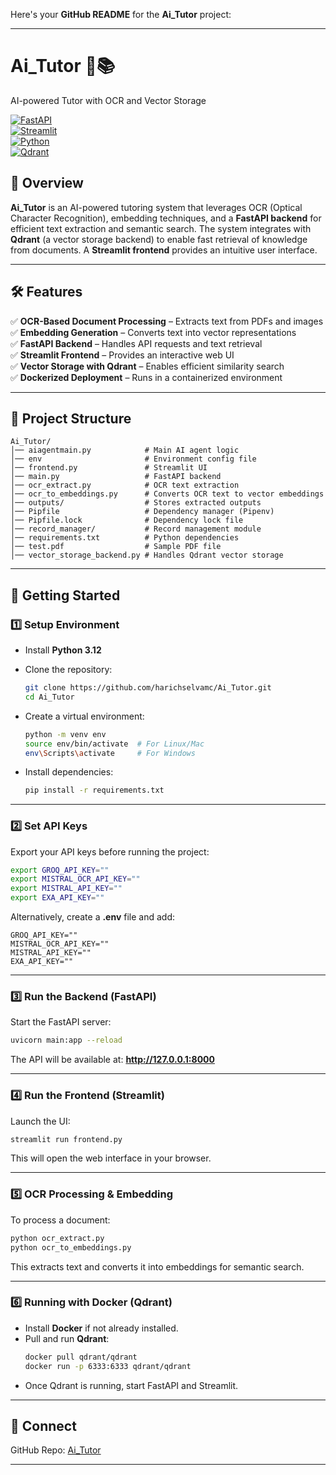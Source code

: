 Here's your **GitHub README** for the **Ai_Tutor** project:  

---

# **Ai_Tutor** 🧠📚  
AI-powered Tutor with OCR and Vector Storage  

[![FastAPI](https://img.shields.io/badge/FastAPI-0.95+-brightgreen)](https://fastapi.tiangolo.com/)  
[![Streamlit](https://img.shields.io/badge/Streamlit-1.27+-red)](https://streamlit.io/)  
[![Python](https://img.shields.io/badge/Python-3.12-blue)](https://www.python.org/)  
[![Qdrant](https://img.shields.io/badge/Vector%20DB-Qdrant-orange)](https://qdrant.tech/)  

## **📌 Overview**  
**Ai_Tutor** is an AI-powered tutoring system that leverages OCR (Optical Character Recognition), embedding techniques, and a **FastAPI backend** for efficient text extraction and semantic search. The system integrates with **Qdrant** (a vector storage backend) to enable fast retrieval of knowledge from documents. A **Streamlit frontend** provides an intuitive user interface.  

---

## **🛠 Features**
✅ **OCR-Based Document Processing** – Extracts text from PDFs and images  
✅ **Embedding Generation** – Converts text into vector representations  
✅ **FastAPI Backend** – Handles API requests and text retrieval  
✅ **Streamlit Frontend** – Provides an interactive web UI  
✅ **Vector Storage with Qdrant** – Enables efficient similarity search  
✅ **Dockerized Deployment** – Runs in a containerized environment  

---

## **📂 Project Structure**
```
Ai_Tutor/
│── aiagentmain.py            # Main AI agent logic  
│── env                       # Environment config file  
│── frontend.py               # Streamlit UI  
│── main.py                   # FastAPI backend  
│── ocr_extract.py            # OCR text extraction  
│── ocr_to_embeddings.py      # Converts OCR text to vector embeddings  
│── outputs/                  # Stores extracted outputs  
│── Pipfile                   # Dependency manager (Pipenv)  
│── Pipfile.lock              # Dependency lock file  
│── record_manager/           # Record management module  
│── requirements.txt          # Python dependencies  
│── test.pdf                  # Sample PDF file  
│── vector_storage_backend.py # Handles Qdrant vector storage  
```

---

## **🚀 Getting Started**
### **1️⃣ Setup Environment**
- Install **Python 3.12**  
- Clone the repository:
  ```bash
  git clone https://github.com/harichselvamc/Ai_Tutor.git
  cd Ai_Tutor
  ```

- Create a virtual environment:
  ```bash
  python -m venv env
  source env/bin/activate  # For Linux/Mac
  env\Scripts\activate     # For Windows
  ```

- Install dependencies:
  ```bash
  pip install -r requirements.txt
  ```

---

### **2️⃣ Set API Keys**  
Export your API keys before running the project:
```bash
export GROQ_API_KEY=""
export MISTRAL_OCR_API_KEY=""
export MISTRAL_API_KEY=""
export EXA_API_KEY=""
```

Alternatively, create a **.env** file and add:
```
GROQ_API_KEY=""
MISTRAL_OCR_API_KEY=""
MISTRAL_API_KEY=""
EXA_API_KEY=""
```

---

### **3️⃣ Run the Backend (FastAPI)**
Start the FastAPI server:
```bash
uvicorn main:app --reload
```
The API will be available at: **http://127.0.0.1:8000**

---

### **4️⃣ Run the Frontend (Streamlit)**
Launch the UI:
```bash
streamlit run frontend.py
```
This will open the web interface in your browser.

---

### **5️⃣ OCR Processing & Embedding**
To process a document:
```bash
python ocr_extract.py
python ocr_to_embeddings.py
```
This extracts text and converts it into embeddings for semantic search.

---

### **6️⃣ Running with Docker (Qdrant)**
- Install **Docker** if not already installed.  
- Pull and run **Qdrant**:
  ```bash
  docker pull qdrant/qdrant
  docker run -p 6333:6333 qdrant/qdrant
  ```
- Once Qdrant is running, start FastAPI and Streamlit.

---


## **🔗 Connect**
GitHub Repo: [Ai_Tutor](https://github.com/harichselvamc/Ai_Tutor)  

---
